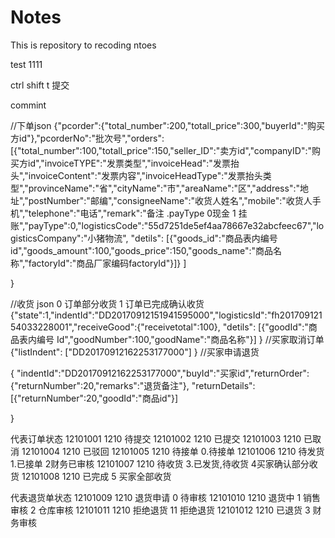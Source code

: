 # Notes
This  is repository to  recoding ntoes

test 1111

ctrl shift  t  提交

commint

//下单json
{"pcorder":{"total_number":200,"totall_price":300,"buyerId":"购买方id"},"pcorderNo":"批次号","orders":[{"total_number":100,"totall_price":150,"seller_ID":"卖方id","companyID":"购买方id","invoiceTYPE":"发票类型","invoiceHead":"发票抬头","invoiceContent":"发票内容","invoiceHeadType":"发票抬头类型","provinceName":"省","cityName":"市","areaName":"区","address":"地址","postNumber":"邮编","consigneeName":"收货人姓名","mobile":"收货人手机","telephone":"电话","remark":"备注 .payType 0现金 1 挂账","payType":0,"logisticsCode":"55d7251de5ef4aa78667e32abcfeec67","logisticsCompany":"小猪物流",
"detils":
[{"goods_id":"商品表内编号id","goods_amount":100,"goods_price":150,"goods_name":"商品名称","factoryId":"商品厂家编码factoryId"}]}
]

}

//收货 json
0 订单部分收货 1  订单已完成确认收货
{"state":1,"indentId":"DD20170912151941595000","logisticsId":"fh20170912154033228001","receiveGood":{"receivetotal":100},
"detils":
[{"goodId":"商品表内编号 Id","goodNumber":100,"goodName":"商品名称"}]
}
//买家取消订单
{"listIndent":
["DD20170912162253177000"]
}
//买家申请退货

{
"indentId":"DD20170912162253177000","buyId":"买家id","returnOrder":{"returnNumber":20,"remarks":"退货备注"},
"returnDetails":
[{"returnNumber":20,"goodId":"商品id"}]

}




代表订单状态
12101001	1210	待提交
12101002	1210	已提交
12101003	1210	已取消
12101004	1210	已驳回
12101005	1210	待接单    0.待接单
12101006	1210	待发货 1.已接单  2财务已审核
12101007	1210	待收货    3.已发货,待收货   4买家确认部分收货
12101008	1210	已完成     5 买家全部收货

代表退货单状态
12101009	1210	退货申请 0  待审核
12101010	1210	退货中    1  销售审核   2 仓库审核
12101011	1210	拒绝退货  11  拒绝退货
12101012	1210	已退货     3 财务审核
